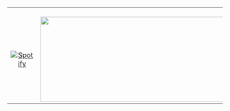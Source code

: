 <table align='center'>
  <td width='60%' align='center'>  
    
 &nbsp; [![Spotify](https://spotify-11210111.vercel.app/api/spotify)](https://open.spotify.com/artist/5ZvbUkbbw0B8SMap2PpPIc?si=L7USEizqSjmTzUp2rYIJMA)
    
</td>
    <td width='40%' >
 &nbsp;
        
<a href="https://github.com/devxb/gitanimals">
        <img
          src="https://render.gitanimals.org/lines/snakechickensoup?pet-id=590879098924628271&contribution-view=false"
          width="600"
          height="200"
        />
      </a>
 </td>

</table>
